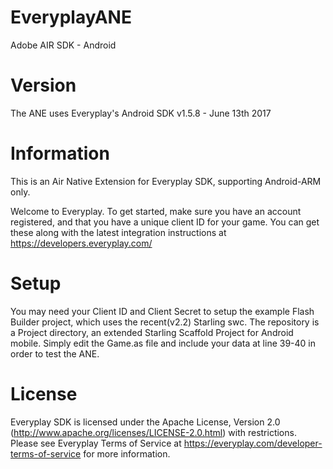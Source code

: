 # EveryplayANE
Adobe AIR SDK - Android

# Version
The ANE uses Everyplay's Android SDK v1.5.8 - June 13th 2017

# Information
This is an Air Native Extension for Everyplay SDK, supporting Android-ARM only.

Welcome to Everyplay. To get started, make sure you have an account registered, and that you have a unique client ID
for your game. You can get these along with the latest integration instructions at https://developers.everyplay.com/

# Setup
You may need your Client ID and Client Secret to setup the example Flash Builder project, which uses the recent(v2.2) Starling swc.
The repository is a Project directory, an extended Starling Scaffold Project for Android mobile.
Simply edit the Game.as file and include your data at line 39-40 in order to test the ANE.

# License
Everyplay SDK is licensed under the Apache License, Version 2.0 (http://www.apache.org/licenses/LICENSE-2.0.html) with restrictions.
Please see Everyplay Terms of Service at https://everyplay.com/developer-terms-of-service for more information.
